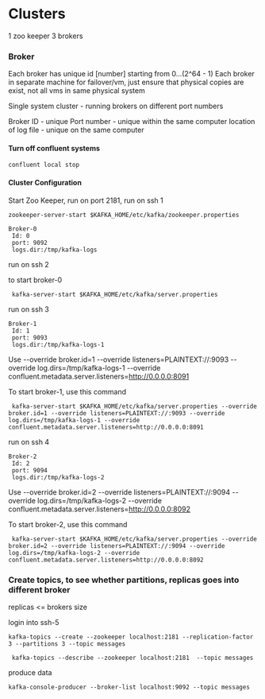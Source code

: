 # Clusters

1 zoo keeper
3 brokers

### Broker

Each broker has unique id [number] starting from 0...(2^64 - 1)
Each broker in separate machine for failover/vm, just ensure that physical copies are exist, not all vms in same physical system

Single system cluster - running brokers on different port numbers

Broker ID - unique
Port number - unique within the same computer
location of log file - unique on the same computer


#### Turn off confluent systems

```
confluent local stop

```

#### Cluster Configuration

Start Zoo Keeper, run on port 2181, run on ssh 1

```
zookeeper-server-start $KAFKA_HOME/etc/kafka/zookeeper.properties
```


```
Broker-0 
 Id: 0
 port: 9092
 logs.dir:/tmp/kafka-logs
```

 run on ssh 2

to start broker-0

``` 
 kafka-server-start $KAFKA_HOME/etc/kafka/server.properties
```

 run on ssh 3

```
Broker-1
 Id: 1
 port: 9093
 logs.dir:/tmp/kafka-logs-1
```

Use --override broker.id=1
    --override listeners=PLAINTEXT://:9093
    --override log.dirs=/tmp/kafka-logs-1
    --override confluent.metadata.server.listeners=http://0.0.0.0:8091
    
    
To start broker-1, use this command

``` 
 kafka-server-start $KAFKA_HOME/etc/kafka/server.properties --override broker.id=1 --override listeners=PLAINTEXT://:9093 --override log.dirs=/tmp/kafka-logs-1 --override confluent.metadata.server.listeners=http://0.0.0.0:8091
```

 run on ssh 4
 
 
```
Broker-2
 Id: 2
 port: 9094
 logs.dir:/tmp/kafka-logs-2
```

Use --override broker.id=2
    --override listeners=PLAINTEXT://:9094
    --override log.dirs=/tmp/kafka-logs-2
     --override confluent.metadata.server.listeners=http://0.0.0.0:8092
 
To start broker-2, use this command

``` 
 kafka-server-start $KAFKA_HOME/etc/kafka/server.properties --override broker.id=2 --override listeners=PLAINTEXT://:9094 --override log.dirs=/tmp/kafka-logs-2 --override confluent.metadata.server.listeners=http://0.0.0.0:8092
```
 
 ### Create topics, to see whether partitions, replicas goes into different broker
 
 replicas <= brokers size
 
 login into ssh-5
 
 ```
 kafka-topics --create --zookeeper localhost:2181 --replication-factor 3 --partitions 3 --topic messages
 
  kafka-topics --describe --zookeeper localhost:2181  --topic messages

 ```

produce data

```
kafka-console-producer --broker-list localhost:9092 --topic messages
```


 
 